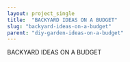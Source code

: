 ```yaml
---
layout: project_single
title:  "BACKYARD IDEAS ON A BUDGET"
slug: "backyard-ideas-on-a-budget"
parent: "diy-garden-ideas-on-a-budget"
---
```

BACKYARD IDEAS ON A BUDGET